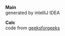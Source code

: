 <b>Main</b><br>
generated by intelliJ IDEA 

<b>Calc</b><br>
code from <a href='https://www.geeksforgeeks.org/basic-calculator-program-using-java/'> geeksforgeeks </a>
